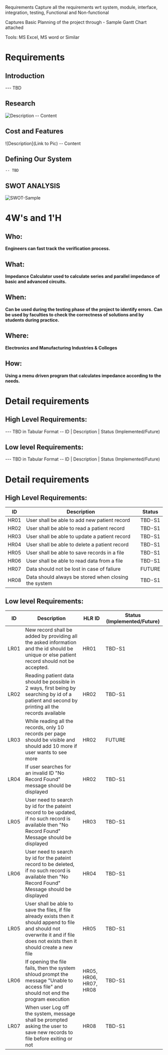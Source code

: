 Requirements
Capture all the requirements wrt system, module, interface, integration, testing, Functional and Non-functional

Captures Basic Planning of the project through - Sample Gantt Chart attached

Tools: MS Excel, MS word or Similar

# Requirements
## Introduction
 --- TBD 

## Research
![Description]()
-- Content 
## Cost and Features
![Description](Link to Pic)
-- Content 
## Defining Our System
    -- TBD
## SWOT ANALYSIS
![SWOT-Sample](https://github.com/ar4240/ImpCalc/blob/main/1_Requirements/SWOT.jpg)

# 4W&#39;s and 1&#39;H

## Who:

**Engineers can fast track the verification process.**

## What:

**Impedance Calculator used to calculate series and parallel impedance of basic and advanced circuits.**

## When:

**Can be used during the testing phase of the project to identify errors.**
**Can be used by faculties to check the correctness of solutions and by students during practice.**

## Where:

**Electronics and Manufacturing Industries & Colleges**

## How:

**Using a menu driven program that calculates impedance according to the needs.**

# Detail requirements
## High Level Requirements:
--- TBD in Tabular Format 
-- ID | Description | Status (Implemented/Future)


##  Low level Requirements:
--- TBD in Tabular Format 
-- ID | Description | Status (Implemented/Future)
# Detail requirements
## High Level Requirements: 
| ID | Description | Status | 
| ----- | ----- | ---------|
| HR01 | User shall be able to add new patient record | TBD-S1 | 
| HR02 | User shall be able to read a patient record  | TBD-S1 |
| HR03 | User shall be able to update a patient record | TBD-S1 |
| HR04 | User shall be able to delete a patient record | TBD-S1 |
| HR05 | User shall be able to save records in a file | TBD-S1 |
| HR06 | User shall be able to read data from a file | TBD-S1 |
| HR07 | Data should not be lost in case of faliure |FUTURE |
| HR08 | Data should always be stored when closing the system | TBD-S1 |
##  Low level Requirements:
 
| ID | Description | HLR ID | Status (Implemented/Future) |
| ------ | --------- | ------ | ----- |
| LR01 | New record shall be added by providing all the asked information and the id should be unique or else patient record should not be accepted. | HR01 | TBD-S1 |
| LR02 | Reading patient data should be possible in 2 ways, first being by searching by id of a patient and second by printing all the records available | HR02 | TBD-S1 |
| LR03 | While reading all the records, only 10 records per page should be visible and should add 10 more if user wants to see more | HR02 | FUTURE |
| LR04 | If user searches for an invalid ID "No Record Found" message should be displayed | HR02 | TBD-S1 |
| LR05 | User need to search by id for the pateint record to be updated, if no such record is available then "No Record Found" Message should be displayed | HR03 | TBD-S1 |
| LR06 | User need to search by id for the pateint record to be deleted, if no such record is available then "No Record Found" Message should be displayed | HR04 | TBD-S1 |
| LR05 | User shall be able to save the files, if file already exists then it should append to file and should not overwrite it and if file does not exists then it should create a new file | HR05 | TBD-S1 |
| LR06 | If opening the file fails, then the system shloud prompt the message "Unable to access file" and should not end the program execution | HR05, HR06, HR07, HR08 | TBD-S1 |
| LR07 | When user Log off the system, message shall be prompted asking the user to save new records to file before exiting or not | HR08 | TBD-S1 |

